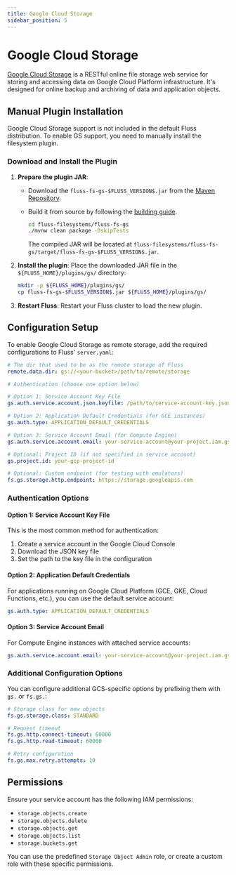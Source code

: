 ```yaml
---
title: Google Cloud Storage
sidebar_position: 5
---
```


# Google Cloud Storage

[Google Cloud Storage](https://cloud.google.com/storage) is a RESTful online file storage web service for storing and accessing data on Google Cloud Platform infrastructure. It's designed for online backup and archiving of data and application objects.

## Manual Plugin Installation

Google Cloud Storage support is not included in the default Fluss distribution. To enable GS support, you need to manually install the filesystem plugin.

### Download and Install the Plugin

1. **Prepare the plugin JAR**: 

   - Download the `fluss-fs-gs-$FLUSS_VERSION$.jar` from the [Maven Repository](https://repo1.maven.org/maven2/org/apache/fluss/fluss-fs-gs/$FLUSS_VERSION$/fluss-fs-gs-$FLUSS_VERSION$.jar).
   
   - Build it from source by following the [building guide](/community/dev/building).
      ```bash
      cd fluss-filesystems/fluss-fs-gs
     ./mvnw clean package -DskipTests
      ```
     The compiled JAR will be located at `fluss-filesystems/fluss-fs-gs/target/fluss-fs-gs-$FLUSS_VERSION$.jar`.

2. **Install the plugin**: Place the downloaded JAR file in the `${FLUSS_HOME}/plugins/gs/` directory:
   ```bash
   mkdir -p ${FLUSS_HOME}/plugins/gs/
   cp fluss-fs-gs-$FLUSS_VERSION$.jar ${FLUSS_HOME}/plugins/gs/
   ```

3. **Restart Fluss**: Restart your Fluss cluster to load the new plugin.

## Configuration Setup

To enable Google Cloud Storage as remote storage, add the required configurations to Fluss' `server.yaml`:

```yaml
# The dir that used to be as the remote storage of Fluss
remote.data.dir: gs://<your-bucket>/path/to/remote/storage

# Authentication (choose one option below)

# Option 1: Service Account Key File
gs.auth.service.account.json.keyfile: /path/to/service-account-key.json

# Option 2: Application Default Credentials (for GCE instances)
gs.auth.type: APPLICATION_DEFAULT_CREDENTIALS

# Option 3: Service Account Email (for Compute Engine)
gs.auth.service.account.email: your-service-account@your-project.iam.gserviceaccount.com

# Optional: Project ID (if not specified in service account)
gs.project.id: your-gcp-project-id

# Optional: Custom endpoint (for testing with emulators)
fs.gs.storage.http.endpoint: https://storage.googleapis.com
```

### Authentication Options

#### Option 1: Service Account Key File
This is the most common method for authentication:
1. Create a service account in the Google Cloud Console
2. Download the JSON key file
3. Set the path to the key file in the configuration

#### Option 2: Application Default Credentials
For applications running on Google Cloud Platform (GCE, GKE, Cloud Functions, etc.), you can use the default service account:
```yaml
gs.auth.type: APPLICATION_DEFAULT_CREDENTIALS
```

#### Option 3: Service Account Email
For Compute Engine instances with attached service accounts:
```yaml
gs.auth.service.account.email: your-service-account@your-project.iam.gserviceaccount.com
```

### Additional Configuration Options

You can configure additional GCS-specific options by prefixing them with `gs.` or `fs.gs.`:

```yaml
# Storage class for new objects
fs.gs.storage.class: STANDARD

# Request timeout
fs.gs.http.connect-timeout: 60000
fs.gs.http.read-timeout: 60000

# Retry configuration
fs.gs.max.retry.attempts: 10
```

## Permissions

Ensure your service account has the following IAM permissions:
- `storage.objects.create`
- `storage.objects.delete` 
- `storage.objects.get`
- `storage.objects.list`
- `storage.buckets.get`

You can use the predefined `Storage Object Admin` role, or create a custom role with these specific permissions.



